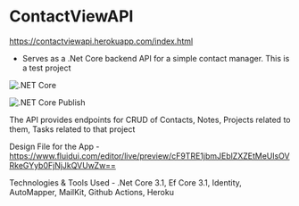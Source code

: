 # ContactViewAPI 
https://contactviewapi.herokuapp.com/index.html
- Serves as a .Net Core backend API for a simple contact manager. This is a test project

![.NET Core](https://github.com/pjanicked/ContactViewAPI/workflows/.NET%20Core/badge.svg?branch=develop)

![.NET Core Publish](https://github.com/pjanicked/ContactViewAPI/workflows/.NET%20Core%20Publish/badge.svg?branch=master)

The API provides endpoints for CRUD of Contacts, Notes, Projects related to them, Tasks related to that project

Design File for the App - https://www.fluidui.com/editor/live/preview/cF9TRE1jbmJEblZXZEtMeUlsOVRkeGYyb0FjNjJkQVUwZw==

Technologies & Tools Used - .Net Core 3.1, Ef Core 3.1, Identity, AutoMapper, MailKit, Github Actions, Heroku
